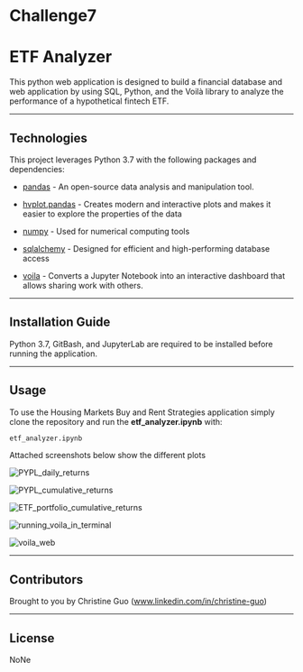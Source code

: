 # Challenge7

# ETF Analyzer

This python web application is designed to build a financial database and web application by using SQL, Python, and the Voilà library to analyze the performance of a hypothetical fintech ETF. 

---

## Technologies

This project leverages Python 3.7 with the following packages and dependencies:

* [pandas](https://pandas.pydata.org/) - An open-source data analysis and manipulation tool.

* [hvplot.pandas](https://hvplot.holoviz.org/user_guide/Introduction.html) - Creates modern and interactive plots and makes it easier to explore the properties of the data

* [numpy](https://numpy.org/) - Used for numerical computing tools

* [sqlalchemy](https://pypi.org/project/SQLAlchemy/) - Designed for efficient and high-performing database access

* [voila](https://voila.readthedocs.io/en/stable/index.html) - Converts a Jupyter Notebook into an interactive dashboard that allows sharing work with others.

---

## Installation Guide

Python 3.7, GitBash, and JupyterLab are required to be installed before running the application.

---

## Usage

To use the Housing Markets Buy and Rent Strategies application simply clone the repository and run the **etf_analyzer.ipynb** with:

```python
etf_analyzer.ipynb
```

Attached screenshots below show the different plots

![PYPL_daily_returns](Challenge7/images/PYPL_daily_returns.png)  

![PYPL_cumulative_returns](Challenge7/images/PYPL_cumulative_returns.png)

![ETF_portfolio_cumulative_returns](Challenge7/images/ETF_portfolio_cumulative_returns.png)

![running_voila_in_terminal](Challenge7/images/running_voila_in_terminal.png)

![voila_web](Challenge7/images/voila_web.png)

---

## Contributors

Brought to you by Christine Guo (www.linkedin.com/in/christine-guo)

---

## License

NoNe